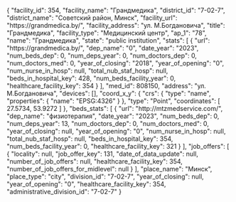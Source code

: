 {
    "facility_id": 354,
    "facility_name": "Грандмедика",
    "district_id": "7-02-7",
    "district_name": "Советский район, Минск",
    "facility_url": "https:\/\/grandmedica.by\/",
    "facility_address": "ул. М.Богдановича",
    "title": "Грандмедика",
    "facility_type": "Медицинский центр",
    "ap_1": "78",
    "name": "Грандмедика",
    "state": "public institution",
    "stats": [
        {
            "url": "https:\/\/grandmedica.by\/",
            "dep_name": "0",
            "date_year": "2023",
            "num_beds_dep": 0,
            "num_deps_year": 0,
            "num_doctors_dep": 0,
            "num_doctors_med": 0,
            "year_of_closing": "2018",
            "year_of_opening": "0",
            "num_nurse_in_hosp": null,
            "total_nub_staf_hosp": null,
            "beds_in_hospital_key": 428,
            "num_beds_facility_year": 0,
            "healthcare_facility_key": 354
        }
    ],
    "med_id": 808150,
    "address": "ул. М.Богдановича",
    "devices": [],
    "coord_x_y": {
        "crs": {
            "type": "name",
            "properties": {
                "name": "EPSG:4326"
            }
        },
        "type": "Point",
        "coordinates": [
            27.5734,
            53.9272
        ]
    },
    "beds_stats": [
        {
            "url": "http:\/\/mtzmedservice.com\/",
            "dep_name": "физиотерапия",
            "date_year": "2023",
            "num_beds_dep": 0,
            "num_deps_year": 13,
            "num_doctors_dep": 0,
            "num_doctors_med": 0,
            "year_of_closing": null,
            "year_of_opening": "0",
            "num_nurse_in_hosp": null,
            "total_nub_staf_hosp": null,
            "beds_in_hospital_key": 354,
            "num_beds_facility_year": 0,
            "healthcare_facility_key": 321
        }
    ],
    "job_offers": [
        {
            "locality": null,
            "job_offer_key": 131,
            "date_of_data_update": null,
            "number_of_job_offers": null,
            "healthcare_facility_key": 354,
            "number_of_job_offers_for_midlevel": null
        }
    ],
    "place_name": "Минск",
    "place_type": "city",
    "division_id": "7-02-7",
    "year_of_closing": null,
    "year_of_opening": "0",
    "healthcare_facility_key": 354,
    "administrative_division_id": "7-02-7"
}